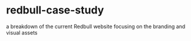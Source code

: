 # redbull-case-study
 a breakdown of the current Redbull website focusing on the branding and visual assets
